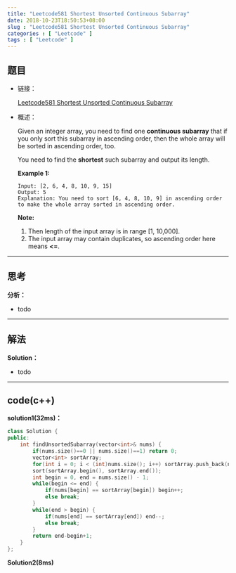 ```yaml
---
title: "Leetcode581 Shortest Unsorted Continuous Subarray"
date: 2018-10-23T18:50:53+08:00
slug : "Leetcode581 Shortest Unsorted Continuous Subarray"
categories : [ "Leetcode" ]
tags : [ "Leetcode" ]
---
```


## 题目

- 链接：

  [Leetcode581 Shortest Unsorted Continuous Subarray](https://leetcode.com/problems/shortest-unsorted-continuous-subarray/description/)

- 概述：

  Given an integer array, you need to find one **continuous subarray** that if you only sort this subarray in ascending order, then the whole array will be sorted in ascending order, too.

  You need to find the **shortest** such subarray and output its length.

  **Example 1:**

  ```
  Input: [2, 6, 4, 8, 10, 9, 15]
  Output: 5
  Explanation: You need to sort [6, 4, 8, 10, 9] in ascending order to make the whole array sorted in ascending order.
  ```

  **Note:**

  1. Then length of the input array is in range [1, 10,000].
  2. The input array may contain duplicates, so ascending order here means **<=**.

***

## 思考

**分析：**

- todo

***

## 解法

**Solution：**

- todo

------

## code(c++)

**solution1(32ms)：** 

```c++
class Solution {
public:
    int findUnsortedSubarray(vector<int>& nums) {
        if(nums.size()==0 || nums.size()==1) return 0;
        vector<int> sortArray;
        for(int i = 0; i < (int)nums.size(); i++) sortArray.push_back(nums[i]);
        sort(sortArray.begin(), sortArray.end());
        int begin = 0, end = nums.size() - 1;
        while(begin <= end) {
            if(nums[begin] == sortArray[begin]) begin++;
            else break;
        }
        while(end > begin) {
            if(nums[end] == sortArray[end]) end--;
            else break;
        }
        return end-begin+1;
    }
};
```

**Solution2(8ms)**

```c++

```

